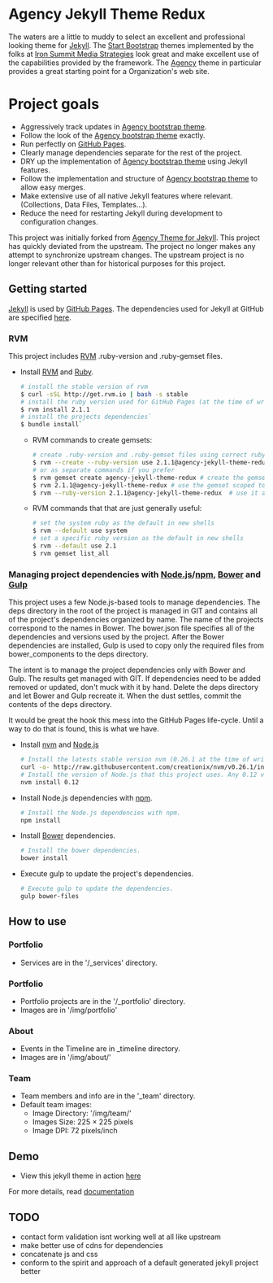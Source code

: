 Agency Jekyll Theme Redux
=========================

The waters are a little to muddy to select an excellent and professional looking theme for [Jekyll](http://jekyllrb.com/). The [Start Bootstrap](http://startbootstrap.com/) themes implemented by the folks at [Iron Summit Media Strategies](http://www.ironsummitmedia.com/) look great and make excellent use of the capabilities provided by the framework. The [Agency](http://startbootstrap.com/template-overviews/agency/) theme in particular provides a great starting point for a Organization's web site.

# Project goals
- Aggressively track updates in [Agency bootstrap theme](http://github.com/IronSummitMedia/startbootstrap-agency).
- Follow the look of the [Agency bootstrap theme](http://github.com/IronSummitMedia/startbootstrap-agency) exactly.
- Run perfectly on [GitHub Pages](http://pages.github.com/).
- Clearly manage dependencies separate for the rest of the project.
- DRY up the implementation of [Agency bootstrap theme](http://github.com/IronSummitMedia/startbootstrap-agency) using Jekyll features.
- Follow the implementation and structure of [Agency bootstrap theme](http://github.com/IronSummitMedia/startbootstrap-agency) to allow easy merges.
- Make extensive use of all native Jekyll features where relevant. (Collections, Data Files, Templates...).
- Reduce the need for restarting Jekyll during development to configuration changes.
 
This project was initially forked from [Agency Theme for Jekyll](http://github.com/y7kim/agency-jekyll-theme). This project has quickly deviated from the upstream. The project no longer makes any attempt to synchronize upstream changes. The upstream project is no longer relevant other than for historical purposes for this project.

## Getting started
[Jekyll](http://jekyllrb.com/) is used by [GitHub Pages](http://pages.github.com/). The dependencies used for Jekyll at GitHub are specified [here](http://pages.github.com/versions/).

### RVM
This project includes [RVM](http://rvm.io/rvm/install) .ruby-version and .ruby-gemset files.

- Install [RVM](http://rvm.io/rvm/install) and [Ruby](http://www.ruby-lang.org/).

    ```bash
    # install the stable version of rvm
    $ curl -sSL http://get.rvm.io | bash -s stable
    # install the ruby version used for GitHub Pages (at the time of writing).
    $ rvm install 2.1.1
    # install the projects dependencies`
    $ bundle install`
    ```

    - RVM commands to create gemsets:
    
        ```bash
        # create .ruby-version and .ruby-gemset files using correct ruby version when changing into the project directory
        $ rvm --create --ruby-version use 2.1.1@agency-jekyll-theme-redux
        # or as separate commands if you prefer
        $ rvm gemset create agency-jekyll-theme-redux # create the gemset
        $ rvm 2.1.1@agency-jekyll-theme-redux # use the gemset scoped to the given ruby version
        $ rvm --ruby-version 2.1.1@agency-jekyll-theme-redux  # use it and create the .ruby-version and .ruby-gemset files
        ```
    
    - RVM commands that that are just generally useful:
    
        ```bash
        # set the system ruby as the default in new shells
        $ rvm --default use system
        # set a specific ruby version as the default in new shells
        $ rvm --default use 2.1
        $ rvm gemset list_all
        ```

### Managing project dependencies with [Node.js](http://nodejs.org/)/[npm](http://www.npmjs.com/), [Bower](http://bower.io/) and [Gulp](http://gulpjs.com/)
This project uses a few Node.js-based tools to manage dependencies. The deps directory in the root of the project is managed in GIT and contains all of the project's dependencies organized by name. The name of the projects correspond to the names in Bower. The bower.json file specifies all of the dependencies and versions used by the project. After the Bower dependencies are installed, Gulp is used to copy only the required files from bower_components to the deps directory.

The intent is to manage the project dependencies only with Bower and Gulp. The results get managed with GIT. If dependencies need to be added removed or updated, don't muck with it by hand. Delete the deps directory and let Bower and Gulp recreate it. When the dust settles, commit the contents of the deps directory.

It would be great the hook this mess into the GitHub Pages life-cycle. Until a way to do that is found, this is what we have. 

- Install [nvm](http://github.com/creationix/nvm) and [Node.js](http://nodejs.org/)

    ```bash
    # Install the latests stable version nvm (0.26.1 at the time of writing)
    curl -o- http://raw.githubusercontent.com/creationix/nvm/v0.26.1/install.sh | bash
    # Install the version of Node.js that this project uses. Any 0.12 version should be sufficient.
    nvm install 0.12
    ```

- Install Node.js dependencies with [npm](http://www.npmjs.com/).
    
    ```bash
    # Install the Node.js dependencies with npm.
    npm install
    ```

- Install [Bower](http://bower.io/) dependencies.
    
    ```bash
    # Install the bower dependencies.
    bower install
    ```

- Execute gulp to update the project's dependencies.
    
    ```bash
    # Execute gulp to update the dependencies.
    gulp bower-files
    ```

## How to use

### Portfolio
- Services are in the '/_services' directory.

### Portfolio
- Portfolio projects are in the '/_portfolio' directory.
- Images are in '/img/portfolio'

### About
- Events in the Timeline are in _timeline directory.
- Images are in '/img/about/'

### Team
- Team members and info are in the '_team' directory.
- Default team images:
    - Image Directory: '/img/team/'
    - Images Size: 225 × 225 pixels
    - Image DPI: 72 pixels/inch

## Demo
- View this jekyll theme in action [here](http://rovrevik.github.io/agency-jekyll-theme-redux)

For more details, read [documentation](http://jekyllrb.com/)

## TODO
- contact form validation isnt working well at all like upstream
- make better use of cdns for dependencies
- concatenate js and css
- conform to the spirit and approach of a default generated jekyll project better
